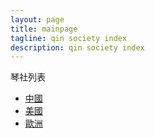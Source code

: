 ```yaml
---
layout: page
title: mainpage
tagline: qin society index
description: qin society index
---
```

琴社列表
- [中國](page/China.md)
- [美國](page/US.md)
- [歐洲](page/)

